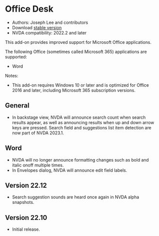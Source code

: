 # Office Desk

* Authors: Joseph Lee and contributors
* Download [stable version][1]
* NVDA compatibility: 2022.2 and later

This add-on provides improved support for Microsoft Office applications.

The following Office (sometimes called Microsoft 365) applications are supported:

* Word

Notes:

* This add-on requires Windows 10 or later and is optimized for Office 2016 and later, including Microsoft 365 subscription versions.

## General

* In backstage view, NVDA will announce search count when search results appear, as well as announcing results when up and down arrow keys are pressed. Search field and suggestions list item detection are now part of NVDA 2023.1.

## Word

* NVDA will no longer announce formatting changes such as bold and italic onoff multiple times.
* In Envelopes dialog, NVDA will announce edit field labels.

## Version 22.12

* Search suggestion sounds are heard once again in NVDA alpha snapshots.

## Version 22.10

* Initial release.

[1]: https://addons.nvda-project.org/files/get.php?file=officedesk
